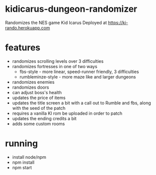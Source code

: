 # kidicarus-dungeon-randomizer
Randomizes the NES game Kid Icarus
Deployed at https://ki-rando.herokuapp.com

# features
* randomizes scrolling levels over 3 difficulties
* randomizes fortresses in one of two ways
  * fbs-style - more linear, speed-runner friendly, 3 difficulties
  * rumbleminze-style - more maze like and larger dungeons
* randomizes enemies
* randomizes doors
* can adjust boss's health
* updates the price of items
* updates the title screen a bit with a call out to Rumble and fbs, along with the seed of the patch
* requires a vanilla KI rom be uploaded in order to patch
* updates the ending credits a bit
* adds some custom rooms

# running
* install node/npm
* npm install
* npm start

